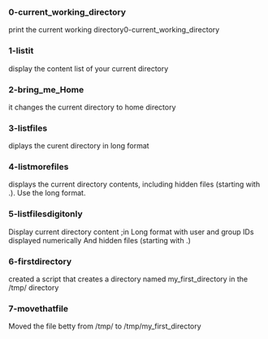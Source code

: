### 0-current_working_directory
print the current working directory0-current_working_directory 
### 1-listit
display the content list of your current directory
### 2-bring_me_Home 
it changes the current directory to home directory 
### 3-listfiles
diplays the curent directory in long format
### 4-listmorefiles 
displays the current  directory contents, including hidden files (starting with .). Use the long format.
### 5-listfilesdigitonly
 Display current directory content ;in Long format with user and group IDs displayed numerically And hidden files (starting with .)
### 6-firstdirectory 
created a script that creates a directory named my_first_directory in the /tmp/ directory
### 7-movethatfile
 Moved the file betty from /tmp/ to /tmp/my_first_directory
